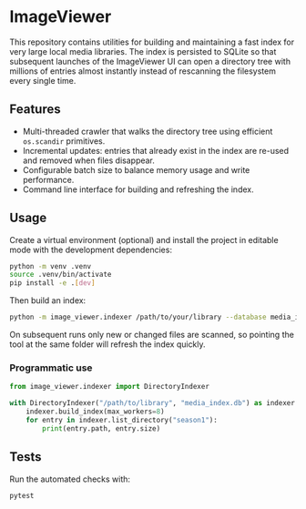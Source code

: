# ImageViewer

This repository contains utilities for building and maintaining a fast index
for very large local media libraries. The index is persisted to SQLite so that
subsequent launches of the ImageViewer UI can open a directory tree with
millions of entries almost instantly instead of rescanning the filesystem every
single time.

## Features

- Multi-threaded crawler that walks the directory tree using efficient
  `os.scandir` primitives.
- Incremental updates: entries that already exist in the index are re-used and
  removed when files disappear.
- Configurable batch size to balance memory usage and write performance.
- Command line interface for building and refreshing the index.

## Usage

Create a virtual environment (optional) and install the project in editable
mode with the development dependencies:

```bash
python -m venv .venv
source .venv/bin/activate
pip install -e .[dev]
```

Then build an index:

```bash
python -m image_viewer.indexer /path/to/your/library --database media_index.db --workers 8
```

On subsequent runs only new or changed files are scanned, so pointing the tool
at the same folder will refresh the index quickly.

### Programmatic use

```python
from image_viewer.indexer import DirectoryIndexer

with DirectoryIndexer("/path/to/library", "media_index.db") as indexer:
    indexer.build_index(max_workers=8)
    for entry in indexer.list_directory("season1"):
        print(entry.path, entry.size)
```

## Tests

Run the automated checks with:

```bash
pytest
```
